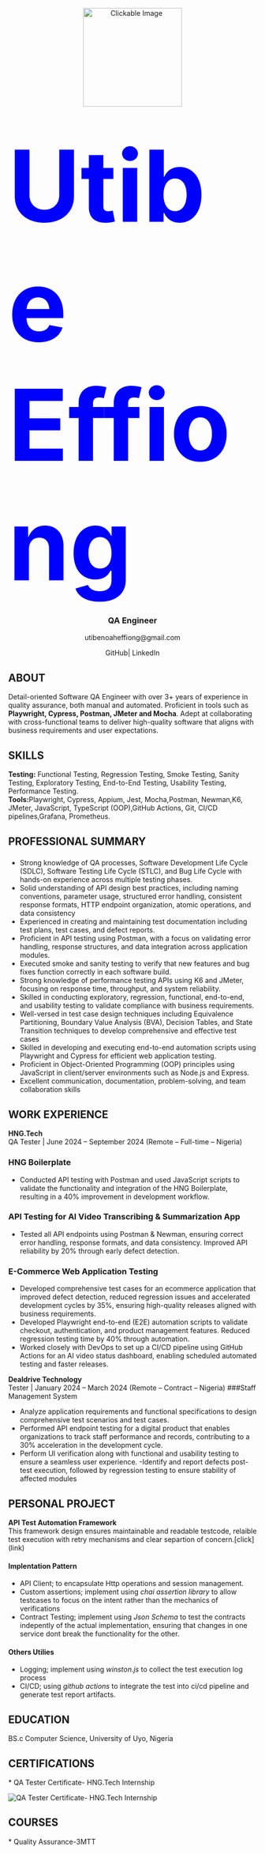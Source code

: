 <p align="center">
  <a href="https://github.com/your-repo">
    <img src="https://github.com/utibenoah/QA_portfolio/blob/main/HNG%20Internship%2011_Utibe%20Noah_certificate_page-0001.jpg" alt="Clickable Image" width="200" height="200"/>
  </a>
</p>

<h1 >
  <span style="color:blue;  font-size:200px;">
    Utibe Effiong
  </span>
</h1>

<h3 align="center">QA Engineer</h3>
<p align="center">utibenoaheffiong@gmail.com</p>
<p align="center">GitHub| LinkedIn</p>



<h2>
  ABOUT
</h2>

Detail-oriented Software QA Engineer with over 3+ years of experience in quality assurance, both manual and automated. Proficient in tools such as <b>Playwright, Cypress, Postman, JMeter and Mocha</b>. Adept at collaborating with cross-functional teams to deliver high-quality software that aligns with business requirements and user expectations.



<h2>
  SKILLS
</h2>
  <b>Testing:</b> Functional Testing, Regression Testing, Smoke Testing, Sanity Testing, Exploratory Testing, End-to-End Testing, Usability Testing, Performance Testing.<br>
  <b>Tools:</b>Playwright, Cypress, Appium, Jest, Mocha,Postman, Newman,K6, JMeter, JavaScript, TypeScript (OOP),GitHub Actions, Git, CI/CD pipelines,Grafana, Prometheus.




<h2>PROFESSIONAL SUMMARY</h2>

### 
- Strong knowledge of QA processes, Software Development Life Cycle (SDLC), Software Testing Life Cycle (STLC), and Bug Life Cycle with hands-on experience across multiple testing phases.
- Solid understanding of API design best practices, including naming conventions, parameter usage, structured error handling, consistent response formats, HTTP endpoint organization, atomic operations, and data consistency
- Experienced in creating and maintaining test documentation including test plans, test cases, and defect reports.
- Proficient in API testing using Postman, with a focus on validating error handling, response structures, and data integration across application modules.
- Executed smoke and sanity testing to verify that new features and bug fixes function correctly in each software build.
- Strong knowledge of  performance testing APIs using K6 and JMeter, focusing on response time, throughput, and system reliability.
- Skilled in conducting exploratory, regression, functional, end-to-end, and usability testing to validate compliance with business requirements.
- Well-versed in test case design techniques including Equivalence Partitioning, Boundary Value Analysis (BVA), Decision Tables, and State Transition techniques to develop comprehensive and effective test cases
- Skilled in developing and executing end-to-end automation scripts using Playwright and Cypress for efficient web application testing.
- Proficient in Object-Oriented Programming (OOP) principles using JavaScript in client/server environments such as Node.js and Express.
- Excellent communication, documentation, problem-solving, and team collaboration skills



<h2>WORK EXPERIENCE</h2>

<b>HNG.Tech</b><br>
QA Tester | June 2024 – September 2024 (Remote – Full-time – Nigeria)
### HNG Boilerplate
- Conducted API testing with Postman and used JavaScript scripts to validate the functionality and integration of the HNG Boilerplate, resulting in a 40% improvement in development workflow.
### API Testing for AI Video Transcribing & Summarization App
- Tested all API endpoints using Postman & Newman, ensuring correct error handling, response formats, and data consistency. Improved API reliability by 20% through early defect detection.
### E-Commerce Web Application Testing
- Developed comprehensive test cases for an ecommerce application that improved defect detection, reduced regression issues and accelerated development cycles by 35%, ensuring high-quality releases aligned with business requirements.
- Developed Playwright  end-to-end (E2E) automation scripts to validate checkout, authentication, and product management features. Reduced regression testing time by 40% through automation.
- Worked closely with DevOps to set up a CI/CD pipeline using GitHub Actions for an AI video status dashboard, enabling scheduled automated testing and faster releases.


<b>Dealdrive Technology</b><br>
Tester | January 2024 – March 2024 (Remote – Contract – Nigeria)
###Staff Management System
- Analyze application requirements and functional specifications to design comprehensive test scenarios and test cases.
- Performed API endpoint testing for a digital product that enables organizations to track staff performance and records, contributing to a 30% acceleration in the development cycle.
- Perform UI verification along with functional and usability testing to ensure a seamless user experience.
 -Identify and report defects post-test execution, followed by regression testing to ensure stability of affected modules






<h2>
  PERSONAL PROJECT
</h2>
    <b>API Test Automation Framework</b><br>
    This framework design ensures maintainable and readable testcode, relaible test execution with retry mechanisms and clear separtion of concern.[click](link)

  #### Implentation Pattern
  - API Client; to encapsulate Http operations and session management.
  - Custom assertions; implement using *chai assertion library* to allow testcases to focus on the intent rather than the mechanics of verifications
  - Contract Testing; implement using *Json Schema* to test the contracts indepently of the actual implementation, ensuring that changes in one service dont break the functionality for the other.

  #### Others Utilies
  - Logging; implement using *winston.js* to collect the test execution log process
  - CI/CD; using *github actions* to integrate the test into ci/cd pipeline and generate test report artifacts.




<h2>
  EDUCATION
</h2>
 
 <div>
    BS.c Computer Science, University of Uyo, Nigeria 
  

 </div>

  

 <h2>
  CERTIFICATIONS
</h2>
   *   QA Tester Certificate- HNG.Tech Internship 
 
![QA Tester Certificate- HNG.Tech Internship](https://github.com/utibenoah/QA_portfolio/blob/main/HNG%20Internship%2011_Utibe%20Noah_certificate_page-0001.jpg)


  <h2>
  COURSES
</h2>
   *   Quality Assurance-3MTT
